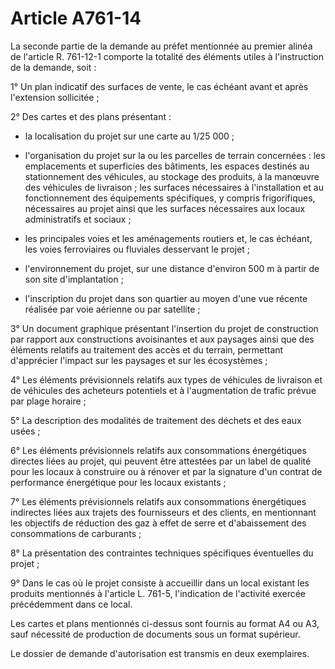 # Article A761-14

La seconde partie de la demande au préfet mentionnée au premier alinéa de l'article R. 761-12-1 comporte la totalité des éléments utiles à l'instruction de la demande, soit :

1° Un plan indicatif des surfaces de vente, le cas échéant avant et après l'extension sollicitée ;

2° Des cartes et des plans présentant :

- la localisation du projet sur une carte au 1/25 000 ;

- l'organisation du projet sur la ou les parcelles de terrain concernées : les emplacements et superficies des bâtiments, les espaces destinés au stationnement des véhicules, au stockage des produits, à la manœuvre des véhicules de livraison ; les surfaces nécessaires à l'installation et au fonctionnement des équipements spécifiques, y compris frigorifiques, nécessaires au projet ainsi que les surfaces nécessaires aux locaux administratifs et sociaux ;

- les principales voies et les aménagements routiers et, le cas échéant, les voies ferroviaires ou fluviales desservant le projet ;

- l'environnement du projet, sur une distance d'environ 500 m à partir de son site d'implantation ;

- l'inscription du projet dans son quartier au moyen d'une vue récente réalisée par voie aérienne ou par satellite ;

3° Un document graphique présentant l'insertion du projet de construction par rapport aux constructions avoisinantes et aux paysages ainsi que des éléments relatifs au traitement des accès et du terrain, permettant d'apprécier l'impact sur les paysages et sur les écosystèmes ;

4° Les éléments prévisionnels relatifs aux types de véhicules de livraison et de véhicules des acheteurs potentiels et à l'augmentation de trafic prévue par plage horaire ;

5° La description des modalités de traitement des déchets et des eaux usées ;

6° Les éléments prévisionnels relatifs aux consommations énergétiques directes liées au projet, qui peuvent être attestées par un label de qualité pour les locaux à construire ou à rénover et par la signature d'un contrat de performance énergétique pour les locaux existants ;

7° Les éléments prévisionnels relatifs aux consommations énergétiques indirectes liées aux trajets des fournisseurs et des clients, en mentionnant les objectifs de réduction des gaz à effet de serre et d'abaissement des consommations de carburants ;

8° La présentation des contraintes techniques spécifiques éventuelles du projet ;

9° Dans le cas où le projet consiste à accueillir dans un local existant les produits mentionnés à l'article L. 761-5, l'indication de l'activité exercée précédemment dans ce local.

Les cartes et plans mentionnés ci-dessus sont fournis au format A4 ou A3, sauf nécessité de production de documents sous un format supérieur.

Le dossier de demande d'autorisation est transmis en deux exemplaires.
